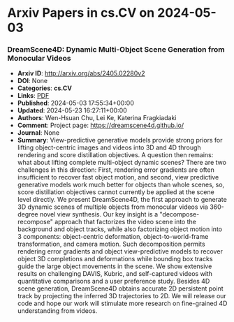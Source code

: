 # Arxiv Papers in cs.CV on 2024-05-03
### DreamScene4D: Dynamic Multi-Object Scene Generation from Monocular Videos
- **Arxiv ID**: http://arxiv.org/abs/2405.02280v2
- **DOI**: None
- **Categories**: **cs.CV**
- **Links**: [PDF](http://arxiv.org/pdf/2405.02280v2)
- **Published**: 2024-05-03 17:55:34+00:00
- **Updated**: 2024-05-23 16:27:11+00:00
- **Authors**: Wen-Hsuan Chu, Lei Ke, Katerina Fragkiadaki
- **Comment**: Project page: https://dreamscene4d.github.io/
- **Journal**: None
- **Summary**: View-predictive generative models provide strong priors for lifting object-centric images and videos into 3D and 4D through rendering and score distillation objectives. A question then remains: what about lifting complete multi-object dynamic scenes? There are two challenges in this direction: First, rendering error gradients are often insufficient to recover fast object motion, and second, view predictive generative models work much better for objects than whole scenes, so, score distillation objectives cannot currently be applied at the scene level directly. We present DreamScene4D, the first approach to generate 3D dynamic scenes of multiple objects from monocular videos via 360-degree novel view synthesis. Our key insight is a "decompose-recompose" approach that factorizes the video scene into the background and object tracks, while also factorizing object motion into 3 components: object-centric deformation, object-to-world-frame transformation, and camera motion. Such decomposition permits rendering error gradients and object view-predictive models to recover object 3D completions and deformations while bounding box tracks guide the large object movements in the scene. We show extensive results on challenging DAVIS, Kubric, and self-captured videos with quantitative comparisons and a user preference study. Besides 4D scene generation, DreamScene4D obtains accurate 2D persistent point track by projecting the inferred 3D trajectories to 2D. We will release our code and hope our work will stimulate more research on fine-grained 4D understanding from videos.



